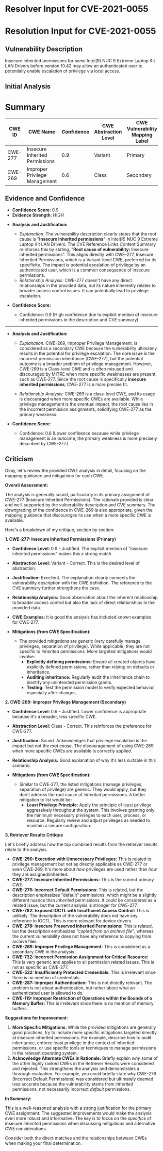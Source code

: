 # Resolver Input for CVE-2021-0055

# Resolution Input for CVE-2021-0055

## Vulnerability Description
Insecure inherited permissions for some Intel(R) NUC 9 Extreme Laptop Kit LAN Drivers before version 10.42 may allow an authenticated user to potentially enable escalation of privilege via local access.

## Initial Analysis
# Summary
| CWE ID | CWE Name | Confidence | CWE Abstraction Level | CWE Vulnerability Mapping Label | CWE-Vulnerability Mapping Notes |
|---|---|---|---|---|---|
| CWE-277 | Insecure Inherited Permissions | 0.9 | Variant | Primary | Allowed |
| CWE-269 | Improper Privilege Management | 0.6 | Class | Secondary | Discouraged |

## Evidence and Confidence

*   **Confidence Score:** 0.9
*   **Evidence Strength:** HIGH

- **Analysis and Justification:**  
  - *Explanation:* The vulnerability description clearly states that the root cause is "**insecure inherited permissions**" in Intel(R) NUC 9 Extreme Laptop Kit LAN Drivers. The CVE Reference Links Content Summary reinforces this by stating, "**Root cause of vulnerability:** Insecure inherited permissions". This aligns directly with CWE-277, Insecure Inherited Permissions, which is a Variant-level CWE, preferred for its specificity. The impact is potential escalation of privilege by an authenticated user, which is a common consequence of insecure permissions.
  - *Relationship Analysis:* CWE-277 doesn't have any direct relationships in the provided data, but its nature inherently relates to broader access control issues. It can potentially lead to privilege escalation.

- **Confidence Score:**  
  - Confidence: 0.9 (High confidence due to explicit mention of insecure inherited permissions in the description and CVE summary).

---
- **Analysis and Justification:**  
  - *Explanation:* CWE-269, Improper Privilege Management, is considered as a secondary CWE because the vulnerability ultimately results in the potential for privilege escalation. The core issue is the incorrect permission inheritance (CWE-277), but the potential outcome is a broader problem of privilege management. However, CWE-269 is a Class-level CWE and is often misused and discouraged by MITRE when more specific weaknesses are present, such as CWE-277. Since the root cause is specifically **insecure inherited permissions**, CWE-277 is a more precise fit.

  - *Relationship Analysis:* CWE-269 is a class-level CWE, and its usage is discouraged when more specific CWEs are available. While privilege management is the eventual impact, the root cause lies in the incorrect permission assignments, solidifying CWE-277 as the primary weakness.

- **Confidence Score:**
  - Confidence: 0.6 (Lower confidence because while privilege management is an outcome, the primary weakness is more precisely described by CWE-277.)

## Criticism
Okay, let's review the provided CWE analysis in detail, focusing on the mapping guidance and mitigations for each CWE.

**Overall Assessment:**

The analysis is generally sound, particularly in its primary assignment of CWE-277 (Insecure Inherited Permissions). The rationale provided is clear and well-supported by the vulnerability description and CVE summary.  The downgrading of the confidence in CWE-269 is also appropriate, given the mapping guidance that *discourages* its use when a more specific CWE is available.

Here's a breakdown of my critique, section by section:

**1. CWE-277: Insecure Inherited Permissions (Primary)**

*   **Confidence Level:** 0.9 - Justified.  The explicit mention of "insecure inherited permissions" makes this a strong match.
*   **Abstraction Level:** Variant - Correct.  This is the desired level of abstraction.
*   **Justification:** Excellent. The explanation clearly connects the vulnerability description with the CWE definition.  The reference to the CVE summary further strengthens the case.
*   **Relationship Analysis:** Good observation about the inherent relationship to broader access control but also the lack of direct relationships in the provided data.
*   **CWE Examples:** It is good the analysis has included known examples for CWE-277.

*   **Mitigations (from CWE Specification):**
    *   The provided mitigations are generic (very carefully manage privileges, separation of privilege). While applicable, they are not specific to *inherited* permissions.  More targeted mitigations would involve:
        *   **Explicitly defining permissions:** Ensure all created objects have explicitly defined permissions, rather than relying on defaults or inheritance.
        *   **Auditing inheritance:** Regularly audit the inheritance chain to identify any unintended permission grants.
        *   **Testing:** Test the permission model to verify expected behavior, especially after changes.

**2. CWE-269: Improper Privilege Management (Secondary)**

*   **Confidence Level:** 0.6 - Justified. Lower confidence is appropriate because it's a broader, less specific CWE.
*   **Abstraction Level:** Class - Correct. This reinforces the preference for CWE-277.
*   **Justification:** Sound.  Acknowledges that privilege escalation is the *impact* but not the *root cause*.  The discouragement of using CWE-269 when more specific CWEs are available is correctly applied.
*   **Relationship Analysis:**  Good explanation of why it's less suitable in this scenario.

*   **Mitigations (from CWE Specification):**
    *   Similar to CWE-277, the listed mitigations (manage privileges, separation of privilege) are generic. They would apply, but they don't address the root cause of *inherited* permissions. A better mitigation to list would be:
        * **Least Privilege Principle:** Apply the principle of least privilege aggressively throughout the system. This involves granting only the minimum necessary privileges to each user, process, or resource. Regularly review and adjust privileges as needed to maintain a secure configuration.

**3. Retriever Results Critique**

Let's briefly address how the top combined results from the retriever results relate to the analysis.

*   **CWE-250: Execution with Unnecessary Privileges:** This is related to privilege management but not as directly applicable as CWE-277 or even CWE-269.  It's more about *how* privileges are used rather than *how* they are assigned/inherited.
*   **CWE-277: Insecure Inherited Permissions:** This is the correct primary CWE.
*   **CWE-276: Incorrect Default Permissions:** This is related, but the description emphasizes "default" permissions, which might be a slightly different nuance than *inherited* permissions. It could be considered as a related issue, but the current analysis is stronger for CWE-277.
*   **CWE-782: Exposed IOCTL with Insufficient Access Control:** This is unlikely. The description of the vulnerability does not have any reference to IOCTL. This is more relevant for device drivers.
*   **CWE-278: Insecure Preserved Inherited Permissions:** This is related, but the description emphasizes *"copied from an archive file"*, whereas the current vulnerability does not have any reference to copying from archive files.
*   **CWE-269: Improper Privilege Management:** This is considered as a secondary CWE in the analysis.
*   **CWE-732: Incorrect Permission Assignment for Critical Resource:** This is very generic and applies to all permission related issues. This is not as specific as CWE-277.
*   **CWE-522: Insufficiently Protected Credentials:** This is irrelevant since there is no mention of credentials.
*   **CWE-287: Improper Authentication:** This is not directly relevant. The problem is not about authentication, but rather about what an authenticated user is allowed to do.
*   **CWE-119: Improper Restriction of Operations within the Bounds of a Memory Buffer:** This is irrelevant since there is no mention of memory buffers.

**Suggestions for Improvement:**

1.  **More Specific Mitigations:**  While the provided mitigations are generally good practices, try to include more specific mitigations targeted directly at insecure inherited permissions.  For example, describe how to audit inheritance, enforce least privilege in the context of inherited permissions, or use specific tools or techniques to manage permissions in the relevant operating system.
2.  **Acknowledge Alternate CWEs in Rationale:** Briefly explain *why* some of the other highly ranked CWEs in the Retriever Results were considered and rejected. This strengthens the analysis and demonstrates a thorough evaluation.  For example, you could briefly state why CWE-276 (Incorrect Default Permissions) was considered but ultimately deemed less accurate because the vulnerability stems from *inherited* permissions, not necessarily incorrect *default* permissions.

**In Summary:**

This is a well-reasoned analysis with a strong justification for the primary CWE assignment.  The suggested improvements would make the analysis even more robust and informative. The key is to focus on the *specifics* of insecure *inherited* permissions when discussing mitigations and alternative CWE considerations.

Consider both the direct matches and the relationships between CWEs
when making your final determination.
        